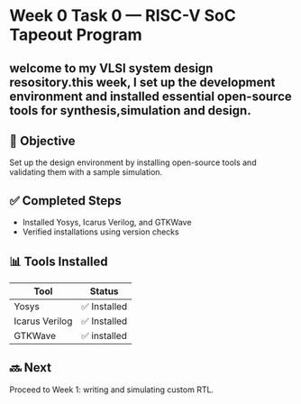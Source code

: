 # Week 0  Task 0 — RISC-V SoC Tapeout Program
welcome to my VLSI system design resository.this week, I set up the development environment and installed essential open-source tools for synthesis,simulation and design.
-------------------------------------------------------------------------------------------------------------------------------------------------------------------
## 🎯 Objective
Set up the design environment by installing open-source tools and validating them with a sample simulation.

## ✅ Completed Steps
- Installed Yosys, Icarus Verilog, and GTKWave
- Verified installations using version checks
  

## 📊 Tools Installed

| Tool            | Status        |
|-----------------|----------------|
| Yosys           | ✅ Installed  |
| Icarus Verilog  | ✅ Installed   |
| GTKWave         | ✅ installed     |


## 🔜 Next
Proceed to Week 1: writing and simulating custom RTL.
